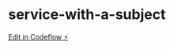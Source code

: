 # service-with-a-subject

[Edit in Codeflow ⚡️](https://stackblitz.com/~/github.com/tayambamwanza/service-with-a-subject)
